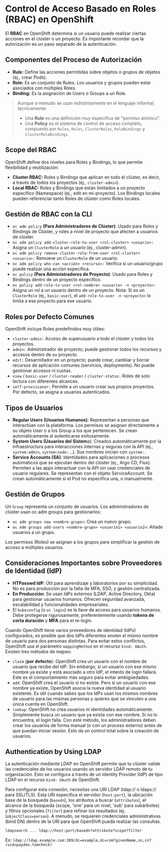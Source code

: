 # Control de Acceso Basado en Roles (RBAC) en OpenShift
El **RBAC** en OpenShift determina si un usuario puede realizar ciertas acciones en el clúster o un proyecto. Es importante recordar que la autorización es un paso separado de la autenticación.

## Componentes del Proceso de Autorización
- **Rule:** Define las acciones permitidas sobre objetos o grupos de objetos (ej., crear Pods).
- **Role:** Es un conjunto de Rules. Los usuarios y grupos pueden estar asociados con múltiples Roles.
- **Binding:** Es la asignación de Users o Groups a un Role.

> Aunque a menudo se usan indistintamente en el lenguaje informal, técnicamente:
> - Una **Rule** es una definición muy específica de "permiso atómico".
> - Una **Policy** es el sistema de control de acceso completo, compuesto por `Rules`, `Roles`, `ClusterRoles`, `RoleBindings` y `ClusterRoleBindings`.

## Scope del RBAC
OpenShift define dos niveles para Roles y Bindings, lo que permite flexibilidad y reutilización:
- **Cluster RBAC:** Roles y Bindings que aplican en todo el clúster, es decir, a través de todos los proyectos (ej., `cluster-admin`).
- **Local RBAC:** Roles y Bindings que están limitados a un proyecto específico (Namespace) (ej., edit en mi-proyecto). Los Bindings locales pueden referenciar tanto Roles de clúster como Roles locales.

## Gestión de RBAC con la CLI
- `oc adm policy` **(Para Administradores de Clúster)**: Usado para Roles y Bindings de Clúster, y roles a nivel de proyecto que afecten a usuarios de clúster.
- `oc adm policy add-cluster-role-to-user <rol-cluster> <usuario>:` Asigna un `ClusterRole` a un usuario (ej., cluster-admin).
- `oc adm policy remove-cluster-role-from-user <rol-cluster> <usuario>:` Remueve un `ClusterRole` de un usuario.
- `oc adm policy who-can <acción> <recurso>:` Verifica si un usuario/grupo puede realizar una acción específica.
- `oc policy` **(Para Administradores de Proyecto)**: Usado para Roles y Bindings dentro de un proyecto específico.
- `oc policy add-role-to-user <rol-nombre> <usuario> -n <proyecto>:` Asigna un rol a un usuario dentro de un proyecto. Nota: Si <rol-nombre> es un `ClusterRole` (ej., `basic-user`), el `add-role-to-user -n <proyecto>` lo limita a ese proyecto para ese usuario.

## Roles por Defecto Comunes
OpenShift incluye Roles predefinidos muy útiles:
- `cluster-admin:` Acceso de superusuario a todo el clúster y todos los proyectos.
- `admin:` Administrador de proyecto; puede gestionar todos los recursos y accesos dentro de su proyecto.
- `edit:` Desarrollador en un proyecto; puede crear, cambiar y borrar recursos de aplicación comunes (servicios, deployments). No puede gestionar accesos ni cuotas.
- `view` / `basic-user` / `cluster-reader` / `cluster-status:` Roles de solo lectura con diferentes alcances.
- `self-provisioner:` Permite a un usuario crear sus propios proyectos. Por defecto, se asigna a usuarios autenticados.

## Tipos de Usuarios
- **Regular Users (Usuarios Humanos)**: Representan a personas que interactúan con la plataforma. Los permisos se asignan directamente a su objeto User o a los Group a los que pertenecen. Se crean automáticamente al autenticarse exitosamente.
- **System Users (Usuarios del Sistem**a): Creados automáticamente por la infraestructura para interacciones internas y seguras con la API (ej., `system:admin`, `system:node:`...). Sus nombres inician con `system:`.
- **Service Accounts (SA)**: Identidades para aplicaciones o procesos automáticos que se ejecutan dentro del clúster (ej., Argo CD, Flux). Permiten a las apps interactuar con la API sin usar credenciales de usuario regulares. Se representan con el objeto ServiceAccount. Se crean automáticamente si el Pod no especifica una, o manualmente.

## Gestión de Grupos
Un `Group` representa un conjunto de usuarios. Los administradores de clúster usan oc adm groups para gestionarlos:
- `oc adm groups new <nombre-grupo>`: Crea un nuevo grupo.
- `oc adm groups add-users <nombre-grupo> <usuario1> <usuario2>`: Añade usuarios a un grupo.

Los permisos (Roles) se asignan a los grupos para simplificar la gestión de acceso a múltiples usuarios.

## Consideraciones Importantes sobre Proveedores de Identidad (IdP)
- **HTPasswd IdP**: Útil para aprendizaje y laboratorios por su simplicidad. No es para producción por la falta de MFA, SSO, y gestión centralizada.
- **En Producción**: Se usan IdPs externos (LDAP, Active Directory, Okta) para gestionar usuarios humanos. Ofrecen seguridad avanzada, escalabilidad y funcionalidades empresariales.
- El `kubeconfig` (o `oc login`) es la llave de acceso para usuarios humanos. Debe protegerse rigurosamente, preferentemente usando **tokens de corta duración** y **MFA** para el re-login.

Cuando OpenShift tiene varios proveedores de identidad (IdPs) configurados, es posible que dos IdPs diferentes envíen el mismo nombre de usuario para dos personas distintas. Para evitar estos conflictos, OpenShift usa el parámetro `mappingMethod` en el recurso `kind: OAuth`. Existen tres métodos de mapeo:
- `claim` (**por defecto**): OpenShift crea un usuario con el nombre de usuario que recibe del IdP. Sin embargo, si un usuario con ese mismo nombre ya existe y está asociado a otro IdP, el intento de login fallará. Este es el comportamiento más seguro para evitar ambigüedades.
- `add`: OpenShift crea el usuario si no existe. Pero si un usuario con ese nombre ya existe, OpenShift asocia la nueva identidad al usuario existente. Es útil cuando sabes que los IdPs usan los mismos nombres de usuario para las mismas personas y quieres que se vinculen a una única cuenta en OpenShift.
- `lookup`: OpenShift no crea usuarios ni identidades automáticamente. Simplemente busca un usuario que ya exista con ese nombre. Si no lo encuentra, el login falla. Con este método, los administradores deben crear los usuarios de forma manual (o con un proceso externo) antes de que puedan iniciar sesión. Esto da un control total sobre la creación de usuarios.

## Authentication by Using LDAP

La autenticación mediante LDAP en OpenShift permite que tu clúster valide las credenciales de los usuarios usando un servidor LDAP remoto de tu organización. Esto se configura a través de un Identity Provider (IdP) de tipo LDAP en el recurso `kind: OAuth` de OpenShift.

Para configurar esta conexión, necesitas una URI LDAP (ldap:// o ldaps:// para SSL/TLS). Esta URI especifica el servidor (`host:port`), la ubicación base de la búsqueda (`basedn`), los atributos a buscar (`attributes`), el alcance de la búsqueda (scope, 'one' para un nivel, 'sub' para subárboles) y filtros opcionales (`filter`) para refinar los resultados (ej. (`objectClass=person`). A menudo, se requieren credenciales administrativas (bind DN) dentro de la URI para que OpenShift pueda realizar las consultas.
```
ldapsearch ... ldap://host:port/basedn?attribute?scope?filter
```
Ex: `ldap://ldap.example.com:389/dc=example,dc=com?givenName,sn,cn?(uid=payden.tomcheck)`

